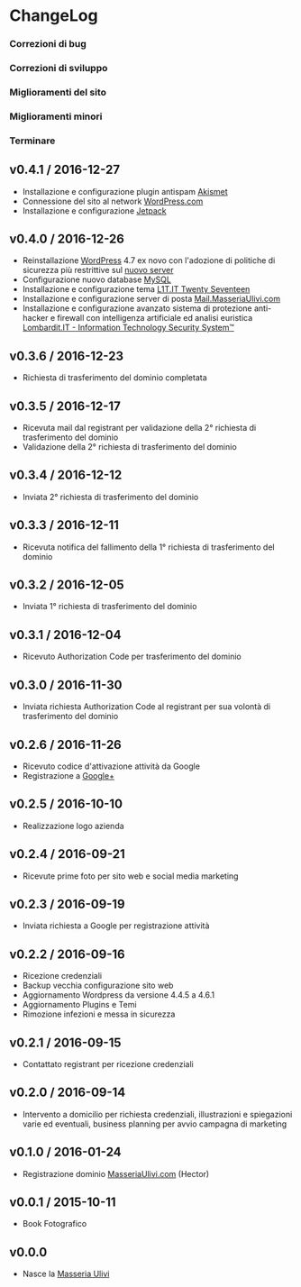 # ChangeLog

### Correzioni di bug

### Correzioni di sviluppo

### Miglioramenti del sito

### Miglioramenti minori

### Terminare

## v0.4.1 / 2016-12-27

  * Installazione e configurazione plugin antispam [Akismet](https://akismet.com)
  * Connessione del sito al network [WordPress.com](http://WordPress.com)
  * Installazione e configurazione [Jetpack](https://github.com/Automattic/Jetpack)

## v0.4.0 / 2016-12-26

  * Reinstallazione [WordPress](https://github.com/WordPress) 4.7 ex novo con l'adozione di politiche di sicurezza più restrittive sul [nuovo server](https://lombardihq.com)
  * Configurazione nuovo database [MySQL](https://github.com/MySQL)
  * Installazione e configurazione tema [L1T.IT Twenty Seventeen](http://www.L1T.IT)
  * Installazione e configurazione server di posta [Mail.MasseriaUlivi.com](http://Mail.MasseriaUlivi.com)
  * Installazione e configurazione avanzato sistema di protezione anti-hacker e firewall con intelligenza artificiale ed analisi euristica [Lombardit.IT - Information Technology Security System™](http://www.L1T.IT)

## v0.3.6 / 2016-12-23

  * Richiesta di trasferimento del dominio completata

## v0.3.5 / 2016-12-17

  * Ricevuta mail dal registrant per validazione della 2° richiesta di trasferimento del dominio
  * Validazione della 2° richiesta di trasferimento del dominio

## v0.3.4 / 2016-12-12

  * Inviata 2° richiesta di trasferimento del dominio

## v0.3.3 / 2016-12-11

  * Ricevuta notifica del fallimento della 1° richiesta di trasferimento del dominio

## v0.3.2 / 2016-12-05

  * Inviata 1° richiesta di trasferimento del dominio

## v0.3.1 / 2016-12-04

  * Ricevuto Authorization Code per trasferimento del dominio

## v0.3.0 / 2016-11-30

  * Inviata richiesta Authorization Code al registrant per sua volontà di trasferimento del dominio

## v0.2.6 / 2016-11-26

  * Ricevuto codice d'attivazione attività da Google
  * Registrazione a [Google+](https://plus.google.com/+MasseriaUlivi)

## v0.2.5 / 2016-10-10

  * Realizzazione logo azienda

## v0.2.4 / 2016-09-21

  * Ricevute prime foto per sito web e social media marketing

## v0.2.3 / 2016-09-19

  * Inviata richiesta a Google per registrazione attività

## v0.2.2 / 2016-09-16

  * Ricezione credenziali
  * Backup vecchia configurazione sito web
  * Aggiornamento Wordpress da versione 4.4.5 a 4.6.1
  * Aggiornamento Plugins e Temi
  * Rimozione infezioni e messa in sicurezza

## v0.2.1 / 2016-09-15

  * Contattato registrant per ricezione credenziali

## v0.2.0 / 2016-09-14

  * Intervento a domicilio per richiesta credenziali, illustrazioni e spiegazioni varie ed eventuali, business planning per avvio campagna di marketing

## v0.1.0 / 2016-01-24

  * Registrazione dominio [MasseriaUlivi.com](http://masseriaulivi.com) (Hector)

## v0.0.1 / 2015-10-11

  * Book Fotografico

## v0.0.0

  * Nasce la [Masseria Ulivi](http://masseriaulivi.com)

